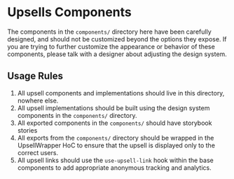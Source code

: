 # Upsells Components

The components in the `components/` directory here have been carefully designed, and should not be customized beyond the options they expose. If you are trying to further customize the appearance or behavior of these components, please talk with a designer about adjusting the design system.

## Usage Rules

1. All upsell components and implementations should live in this directory, nowhere else.
2. All upsell implementations should be built using the design system components in the `components/` directory.
3. All exported components in the `components/` should have storybook stories
4. All exports from the `components/` directory should be wrapped in the UpsellWrapper HoC to ensure that the upsell is displayed only to the correct users.
5. All upsell links should use the `use-upsell-link` hook within the base components to add appropriate anonymous tracking and analytics.
